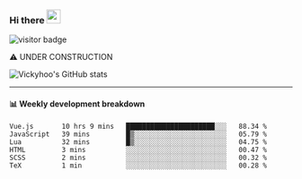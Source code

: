 ### Hi there <a href="https://www.gautamkrishnar.com/"><img src="https://media.giphy.com/media/hvRJCLFzcasrR4ia7z/giphy.gif" width="25px"></a>

![visitor badge](https://visitor-badge.glitch.me/badge?page_id=vickyhoo.vickyhoo&left_color=black&right_color=cornflowerblue)

⚠️ UNDER CONSTRUCTION

![Vickyhoo's GitHub stats](https://github-readme-stats.vercel.app/api?username=vickyhoo&theme=react&show_icons=true&count_private=true)

---

#### :bar_chart: Weekly development breakdown

<!--START_SECTION:waka-->

```text
Vue.js       10 hrs 9 mins   ██████████████████████░░░   88.34 %
JavaScript   39 mins         █▒░░░░░░░░░░░░░░░░░░░░░░░   05.79 %
Lua          32 mins         █▒░░░░░░░░░░░░░░░░░░░░░░░   04.75 %
HTML         3 mins          ░░░░░░░░░░░░░░░░░░░░░░░░░   00.47 %
SCSS         2 mins          ░░░░░░░░░░░░░░░░░░░░░░░░░   00.32 %
TeX          1 min           ░░░░░░░░░░░░░░░░░░░░░░░░░   00.28 %
```

<!--END_SECTION:waka-->


<!--
**vickyhoo/vickyhoo** is a ✨ _special_ ✨ repository because its `README.md` (this file) appears on your GitHub profile.

Here are some ideas to get you started:

- 🔭 I’m currently working on ...
- 🌱 I’m currently learning ...
- 👯 I’m looking to collaborate on ...
- 🤔 I’m looking for help with ...
- 💬 Ask me about ...
- 📫 How to reach me: ...
- 😄 Pronouns: ...
- ⚡ Fun fact: ...
-->
